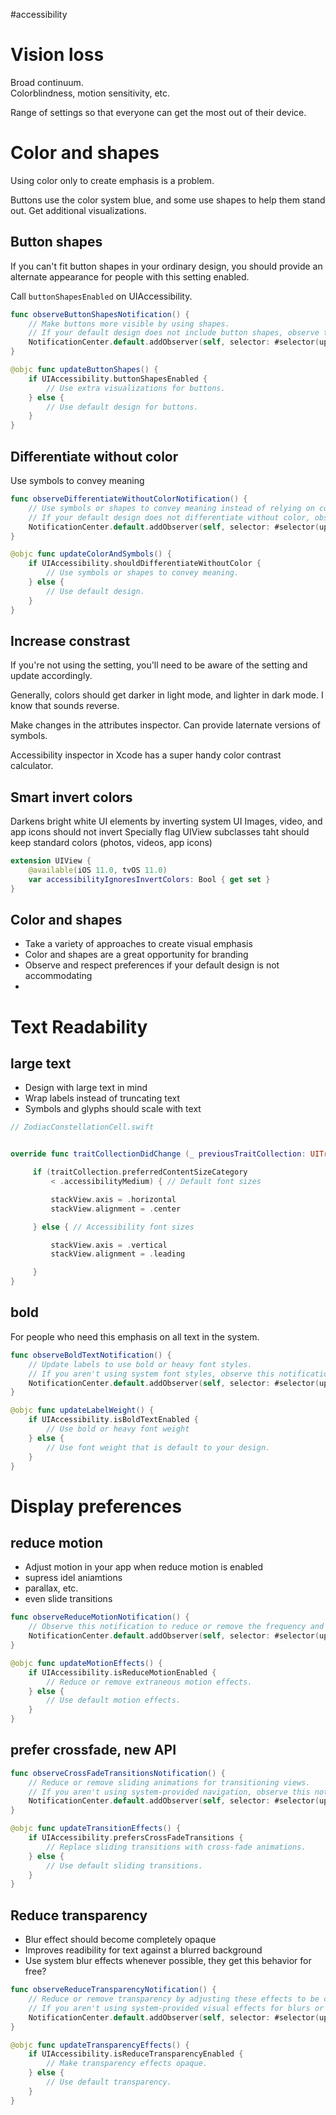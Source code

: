 #accessibility 
# Vision loss
Broad continuum.  
Colorblindness, motion sensitivity, etc.

Range of settings so that everyone can get the most out of their device.

# Color and shapes
Using color only to create emphasis is a problem.

Buttons use the color system blue, and some use shapes to help them stand out.
Get additional visualizations.

## Button shapes
If you can't fit button shapes in your ordinary design, you should provide an alternate appearance for people with this setting enabled.

Call `buttonShapesEnabled` on UIAccessibility.

```swift
func observeButtonShapesNotification() {
    // Make buttons more visible by using shapes.
    // If your default design does not include button shapes, observe this notification to make visual changes.
    NotificationCenter.default.addObserver(self, selector: #selector(updateButtonShapes), name: UIAccessibility.buttonShapesEnabledStatusDidChangeNotification, object: nil)
}

@objc func updateButtonShapes() {
    if UIAccessibility.buttonShapesEnabled {
        // Use extra visualizations for buttons.
    } else {
        // Use default design for buttons.
    }
}
```

## Differentiate without color
Use symbols to convey meaning

```swift
func observeDifferentiateWithoutColorNotification() {
    // Use symbols or shapes to convey meaning instead of relying on color alone.
    // If your default design does not differentiate without color, observe this notification to make visual changes.
    NotificationCenter.default.addObserver(self, selector: #selector(updateColorAndSymbols), name: NSNotification.Name(UIAccessibility.differentiateWithoutColorDidChangeNotification), object: nil)
}

@objc func updateColorAndSymbols() {
    if UIAccessibility.shouldDifferentiateWithoutColor {
        // Use symbols or shapes to convey meaning.
    } else {
        // Use default design.
    }
}
```

## Increase constrast
If you're not using the setting, you'll need to be aware of the setting and update accordingly.

Generally, colors should get darker in light mode, and lighter in dark mode.  I know that sounds reverse.

Make changes in the attributes inspector.  Can provide laternate versions of symbols.

Accessibility inspector in Xcode has a super handy color contrast calculator.

## Smart invert colors
Darkens bright white UI elements by inverting system UI
Images, video, and app icons should not invert
Specially flag UIView subclasses taht should keep standard colors (photos, videos, app icons)

```swift
extension UIView {
    @available(iOS 11.0, tvOS 11.0)
    var accessibilityIgnoresInvertColors: Bool { get set }
}
```
## Color and shapes
* Take a variety of approaches to create visual emphasis
* Color and shapes are a great opportunity for branding
* Observe and respect preferences if your default design is not accommodating
* 
# Text Readability
## large text
* Design with large text in mind
* Wrap labels instead of truncating text
* Symbols and glyphs should scale with text

```swift
// ZodiacConstellationCell.swift


override func traitCollectionDidChange (_ previousTraitCollection: UITraitCollection?) {

     if (traitCollection.preferredContentSizeCategory       
         < .accessibilityMedium) { // Default font sizes

         stackView.axis = .horizontal
         stackView.alignment = .center

     } else { // Accessibility font sizes

         stackView.axis = .vertical
         stackView.alignment = .leading

     }
}
```

## bold
For people who need this emphasis on all text in the system.
```swift
func observeBoldTextNotification() {
    // Update labels to use bold or heavy font styles.
    // If you aren't using system font styles, observe this notification to make visual changes.
    NotificationCenter.default.addObserver(self, selector: #selector(updateLabelWeight), name: UIAccessibility.boldTextStatusDidChangeNotification, object: nil)
}

@objc func updateLabelWeight() {
    if UIAccessibility.isBoldTextEnabled {
        // Use bold or heavy font weight
    } else {
        // Use font weight that is default to your design.
    }
}
```

# Display preferences
## reduce motion
* Adjust motion in your app when reduce motion is enabled
* supress idel aniamtions
* parallax, etc.
* even slide transitions

```swift
func observeReduceMotionNotification() {
    // Observe this notification to reduce or remove the frequency and intensity of motion effects.
    NotificationCenter.default.addObserver(self, selector: #selector(updateMotionEffects), name: UIAccessibility.reduceMotionStatusDidChangeNotification, object: nil)
}

@objc func updateMotionEffects() {
    if UIAccessibility.isReduceMotionEnabled {
        // Reduce or remove extraneous motion effects.
    } else {
        // Use default motion effects.
    }
}
```

## prefer crossfade, new API
```swift
func observeCrossFadeTransitionsNotification() {
    // Reduce or remove sliding animations for transitioning views.
    // If you aren't using system-provided navigation, observe this notification to make visual changes.
    NotificationCenter.default.addObserver(self, selector: #selector(updateTransitionEffects), name: UIAccessibility.prefersCrossFadeTransitionsStatusDidChange, object: nil)
}

@objc func updateTransitionEffects() {
    if UIAccessibility.prefersCrossFadeTransitions {
        // Replace sliding transitions with cross-fade animations.
    } else {
        // Use default sliding transitions.
    }
}
```
## Reduce transparency
* Blur effect should become completely opaque
* Improves readibility for text against a blurred background
* Use system blur effects whenever possible, they get this behavior for free?

```swift
func observeReduceTransparencyNotification() {
    // Reduce or remove transparency by adjusting these effects to be completely opaque.
    // If you aren't using system-provided visual effects for blurs or vibrancy, observe this notification to make visual changes.
    NotificationCenter.default.addObserver(self, selector: #selector(updateTransparencyEffects), name: UIAccessibility.reduceTransparencyStatusDidChangeNotification, object: nil)
}

@objc func updateTransparencyEffects() {
    if UIAccessibility.isReduceTransparencyEnabled {
        // Make transparency effects opaque.
    } else {
        // Use default transparency.
    }
}
```